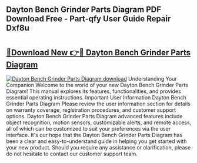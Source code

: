 ## Dayton Bench Grinder Parts Diagram PDF Download Free - Part-qfy User Guide Repair Dxf8u

# <h2><a href="http://dfqmpag.blite.top/?on=Dayton+Bench+Grinder+Parts+Diagram">🔗Download New 👉🔴 Dayton Bench Grinder Parts Diagram</a></h2>

[![Dayton Bench Grinder Parts Diagram download](https://i.imgur.com/lujVjoI.png)](http://dfqmpag.blite.top/?on=Dayton+Bench+Grinder+Parts+Diagram)
Understanding Your Companion Welcome to the world of your new Dayton Bench Grinder Parts Diagram! This manual explores its features, functionalities, and provides essential operating instructions. Important User Information Dayton Bench Grinder Parts Diagram Please review the user information section for details on warranty coverage, registration procedures, and customer support options. Dayton Bench Grinder Parts Diagram advanced features include object recognition, motion sensors, customizable alerts, and remote access, all of which can be customized to suit your preferences via the user interface. It's our hope that the Dayton Bench Grinder Parts Diagram has been a clear and easy-to-understand guide in helping you get started with your new product. Should you require any assistance or clarification, please do not hesitate to contact our customer support team.
